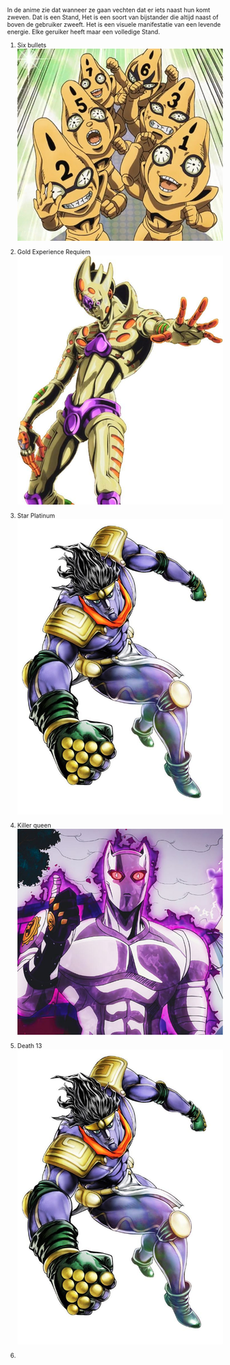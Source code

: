 In de anime zie dat wanneer ze gaan vechten dat er iets naast hun komt zweven. Dat is een Stand, Het is een soort van bijstander die altijd naast of boven de gebruiker zweeft. Het is een visuele manifestatie van een levende energie. Elke geruiker heeft maar een volledige Stand.

1. Six bullets
    ![DerdeStand](./img/YAYAYAY.jpg)

2. Gold Experience Requiem
    ![TweedeStand](./img/GER.jpg)

3. Star Platinum
    ![EersteStand](./img/Unknown.jpg)

4. Killer queen 
    ![VierdeStand](./img/Killer%20Queen.jpg)

5. Death 13
    ![EersteStand](./img/Unknown.jpg)

6. 




